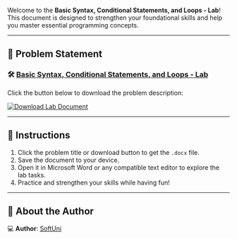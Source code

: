 
Welcome to the **Basic Syntax, Conditional Statements, and Loops - Lab**! This document is designed to strengthen your foundational skills and help you master essential programming concepts.

---

## 📄 Problem Statement

### 🛠️ [Basic Syntax, Conditional Statements, and Loops - Lab](https://github.com/user-attachments/files/17948997/Basic.Syntax.Conditional.Statements.and.Loops.-.Lab.docx)
Click the button below to download the problem description:

[![Download Lab Document](https://img.shields.io/badge/Download-BasicSyntaxLab-blue?style=for-the-badge&logo=microsoftword)](https://github.com/user-attachments/files/17948997/Basic.Syntax.Conditional.Statements.and.Loops.-.Lab.docx)

---

## 📌 Instructions
1. Click the problem title or download button to get the `.docx` file.
2. Save the document to your device.
3. Open it in Microsoft Word or any compatible text editor to explore the lab tasks.
4. Practice and strengthen your skills while having fun!

---
## 👤 About the Author

💻 **Author**: [SoftUni](https://softuni.bg/)
